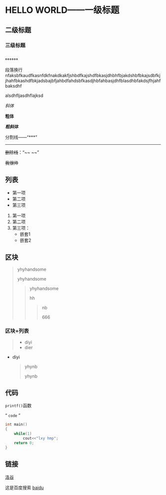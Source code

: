 # HELLO WORLD——一级标题

##  二级标题

###  三级标题

####  。。。。。。

段落换行nfaksbfkaudfkasnfdkfnakdkakfjshbdfkajshdfbkasjdhbhfbjakdshbfbkajsdbfkjjhahfbkashdfbkjadsbajbfjahbdfahdsbfkasdjhbfahbasjdhfblasdhbfakdsjfhjahfbaksdhf     

alsdhfljasdhflajksd    

*斜体*

**粗体**

***粗斜体***

分割线——“***”

***

~~删除线~~：“~~    ~~”

~~我很帅~~

##  列表

* 第一项
* 第二项
* 第三项

1. 第一项
2. 第二项
3. 第三项：
   - 嵌套1
   - 嵌套2

##  区块

> yhyhandsome
>
> yhyhandsome
>
> > yhyhandsome
> >
> > hh
> >
> > > nb
> > >
> > > 666

###  区块+列表

>
>
>+ diyi
>+ dier

- diyi

  > yhynb
  >
  > yhynb

##  代码

`printf()`函数

“   `code`   ” 

```c++
int main()
{
    while(1)
        cout<<"lxy hmp";
    return 0;
}
```

##  链接

[洛谷](www.luogu.org)

这是百度搜索 [baidu](www.baidu.com)











